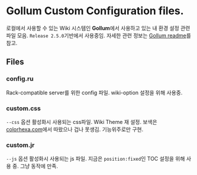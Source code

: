 # Gollum Custom Configuration files.

로컬에서 사용할 수 있는 Wiki 시스템인 **Gollum**에서 사용하고 있는 내 환경 설정 관련 파일 모음. `Release 2.5.0`기반에서 사용중임. 자세한 관련 정보는 [Gollum readme](https://github.com/gollum/gollum)를 참고.

## Files

### config.ru
Rack-compatible server를 위한 config 파일. wiki-option 설정을 위해 사용중.

### custom.css
`--css` 옵션 활성화시 사용되는 css파일. Wiki Theme 재 설정. 보색은 [colorhexa.com](http://colorhexa.com)에서 따왔으나 겁나 못생김. 기능위주로만 구현.

### custom.jr
`--js` 옵션 활성화시 사용되는 js 파일. 지금은 `position:fixed`인 TOC 설정을 위해 사용 중. 그냥 동작에 만족.
